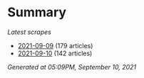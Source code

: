 # Summary
*Latest scrapes*
* [2021-09-09](https://github.com/nuuuwan/news_lk/blob/data/news_lk.2021-09-09.json) (179 articles)
* [2021-09-10](https://github.com/nuuuwan/news_lk/blob/data/news_lk.2021-09-10.json) (142 articles)

*Generated at 05:09PM, September 10, 2021*